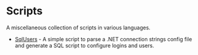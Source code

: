 # Scripts
A miscellaneous collection of scripts in various languages.

* [SqlUsers](SqlUsers/) - A simple script to parse a .NET connection strings config file and generate a SQL script to configure logins and users.
